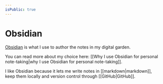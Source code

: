 ```yaml
---
isPublic: true
---
```


# Obsidian

[Obsidian](https://obsidian.md) is what I use to author the notes in my digital garden.

You can read more about my choice here: [[Why I use Obsidian for personal note-taking|why I use Obsidian for personal note-taking]].

I like Obsidian because it lets me write notes in [[markdown|markdown]], keep them locally and version control through [[GitHub|GitHub]].